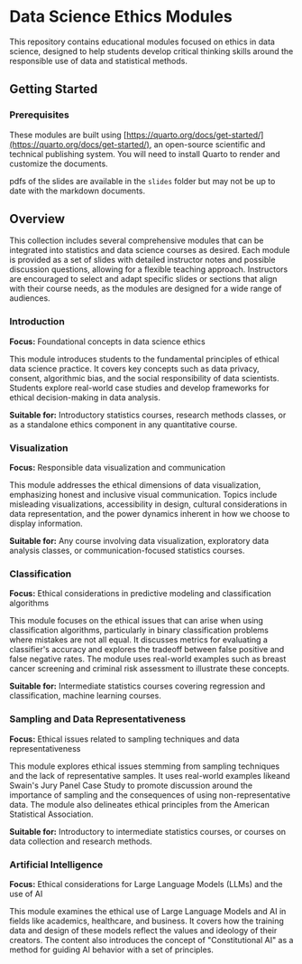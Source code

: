 # Data Science Ethics Modules

This repository contains educational modules focused on ethics in data science, designed to help students develop critical thinking skills around the responsible use of data and statistical methods.

## Getting Started

### Prerequisites

These modules are built using [https://quarto.org/docs/get-started/](https://quarto.org/docs/get-started/), an open-source scientific and technical publishing system. You will need to install Quarto to render and customize the documents.

pdfs of the slides are available in the `slides` folder but may not be up to date with the markdown documents.

## Overview

This collection includes several comprehensive modules that can be integrated into statistics and data science courses as desired.  Each module is provided as a set of slides with detailed instructor notes and possible discussion questions, allowing for a flexible teaching approach. Instructors are encouraged to select and adapt specific slides or sections that align with their course needs, as the modules are designed for a wide range of audiences.

### Introduction
**Focus:** Foundational concepts in data science ethics

This module introduces students to the fundamental principles of ethical data science practice. It covers key concepts such as data privacy, consent, algorithmic bias, and the social responsibility of data scientists. Students explore real-world case studies and develop frameworks for ethical decision-making in data analysis.

**Suitable for:** Introductory statistics courses, research methods classes, or as a standalone ethics component in any quantitative course.

### Visualization
**Focus:** Responsible data visualization and communication

This module addresses the ethical dimensions of data visualization, emphasizing honest and inclusive visual communication. Topics include misleading visualizations, accessibility in design, cultural considerations in data representation, and the power dynamics inherent in how we choose to display information. 

**Suitable for:** Any course involving data visualization, exploratory data analysis classes, or communication-focused statistics courses.

### Classification  
**Focus:** Ethical considerations in predictive modeling and classification algorithms

This module focuses on the ethical issues that can arise when using classification algorithms, particularly in binary classification problems where mistakes are not all equal. It discusses metrics for evaluating a classifier's accuracy and explores the tradeoff between false positive and false negative rates. The module uses real-world examples such as breast cancer screening and criminal risk assessment to illustrate these concepts.

**Suitable for:** Intermediate statistics courses covering regression and classification, machine learning courses.

### Sampling and Data Representativeness
**Focus:**  Ethical issues related to sampling techniques and data representativeness

This module explores ethical issues stemming from sampling techniques and the lack of representative samples. It uses real-world examples likeand Swain's Jury Panel Case Study to promote discussion around the importance of sampling and the consequences of using non-representative data. The module also delineates ethical principles from the American Statistical Association.

**Suitable for:** Introductory to intermediate statistics courses, or courses on data collection and research methods.


### Artificial Intelligence
**Focus:** Ethical considerations for Large Language Models (LLMs) and the use of AI

This module examines the ethical use of Large Language Models and AI in fields like academics, healthcare, and business. It covers how the training data and design of these models reflect the values and ideology of their creators. The content also introduces the concept of "Constitutional AI" as a method for guiding AI behavior with a set of principles.
